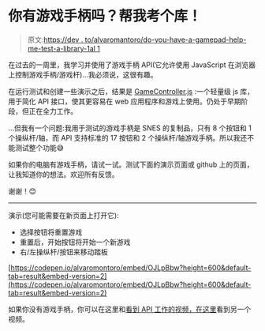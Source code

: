 # 你有游戏手柄吗？帮我考个库！

> 原文:[https://dev . to/alvaromantoro/do-you-have-a-gamepad-help-me-test-a-library-1al 1](https://dev.to/alvaromontoro/do-you-have-a-gamepad-help-me-test-a-library-1al1)

在过去的一周里，我学习并使用了游戏手柄 API(它允许使用 JavaScript 在浏览器上控制游戏手柄/游戏杆)...我必须说，这很有趣。

在运行测试和创建一些演示之后，结果是 [GameController.js](https://github.com/alvaromontoro/gamecontroller.js) :一个轻量级 js 库，用于简化 API 接口，使其更容易在 web 应用程序和游戏上使用。仍处于早期阶段，但正在全力工作。

...但我有一个问题:我用于测试的游戏手柄是 SNES 的复制品，只有 8 个按钮和 1 个操纵杆/轴，而 API 支持标准的 17 按钮和 2 个操纵杆/轴游戏手柄。所以我还不能测试整个功能😅

如果你的电脑有游戏手柄，请试一试。测试下面的演示页面或 github 上的页面，让我知道你的想法。欢迎所有反馈。

谢谢！😊

* * *

演示(您可能需要在新页面上打开它):

*   选择按钮将重置游戏
*   重置后，开始按钮将开始一个新游戏
*   右/左操纵杆/按钮来移动踏板

[https://codepen.io/alvaromontoro/embed/OJLpBbw?height=600&default-tab=result&embed-version=2](https://codepen.io/alvaromontoro/embed/OJLpBbw?height=600&default-tab=result&embed-version=2)

如果你没有游戏手柄，你可以在这里和[看到 API 工作的](https://twitter.com/alvaro_montoro/status/1162342346555609089)[视频，在这里](https://twitter.com/alvaro_montoro/status/1164767554063044609)看到另一个视频。
